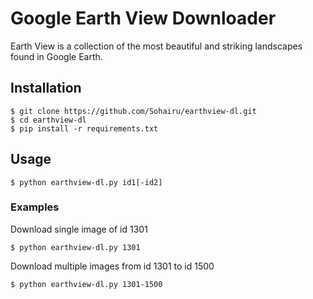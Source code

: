 # Google Earth View Downloader
Earth View is a collection of the most beautiful and striking landscapes found in Google Earth.

## Installation
```
$ git clone https://github.com/Sohairu/earthview-dl.git
$ cd earthview-dl
$ pip install -r requirements.txt
```

## Usage
```
$ python earthview-dl.py id1[-id2]
```
### Examples
Download single image of id 1301
```
$ python earthview-dl.py 1301
```
Download multiple images from id 1301 to id 1500
```
$ python earthview-dl.py 1301-1500
```